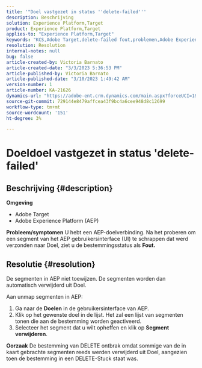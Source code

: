 ```yaml
---
title: '"Doel vastgezet in status ''delete-failed'''
description: Beschrijving
solution: Experience Platform,Target
product: Experience Platform,Target
applies-to: "Experience Platform,Target"
keywords: "KCS,Adobe Target,delete-failed fout,problemen,Adobe Experience Platform,delete segmenten,AEP"
resolution: Resolution
internal-notes: null
bug: false
article-created-by: Victoria Barnato
article-created-date: "3/3/2023 5:36:53 PM"
article-published-by: Victoria Barnato
article-published-date: "3/10/2023 1:49:42 AM"
version-number: 1
article-number: KA-21626
dynamics-url: "https://adobe-ent.crm.dynamics.com/main.aspx?forceUCI=1&pagetype=entityrecord&etn=knowledgearticle&id=bcc742f6-e9b9-ed11-83fe-6045bd006b25"
source-git-commit: 729144e8479affcea43f9bc4a6cee948d8c12699
workflow-type: tm+mt
source-wordcount: '151'
ht-degree: 3%

---
```


# Doeldoel vastgezet in status &#39;delete-failed&#39;

## Beschrijving {#description}

<b>Omgeving</b>
- Adobe Target
- Adobe Experience Platform (AEP)



<b>Probleem/symptomen</b>
U hebt een AEP-doelverbinding. Na het proberen om een segment van het AEP gebruikersinterface (UI) te schrappen dat werd verzonden naar Doel, ziet u de bestemmingsstatus als <b>Fout.</b>


## Resolutie {#resolution}


De segmenten in AEP niet toewijzen. De segmenten worden dan automatisch verwijderd uit Doel.

Aan unmap segmenten in AEP:

1. Ga naar de <b>Doelen</b> in de gebruikersinterface van AEP.
2. Klik op het gewenste doel in de lijst. Het zal een lijst van segmenten tonen die aan de bestemming worden geactiveerd.
3. Selecteer het segment dat u wilt opheffen en klik op <b>Segment verwijderen</b>.

<b>Oorzaak</b>
De bestemming van DELETE ontbrak omdat sommige van de in kaart gebrachte segmenten reeds werden verwijderd uit Doel, aangezien toen de bestemming in een DELETE-Stuck staat was.
